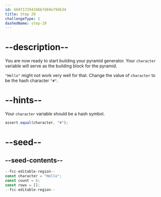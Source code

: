 ```yaml
---
id: 660f17294346b7d69e79db3d
title: Step 29
challengeType: 1
dashedName: step-29
---
```


# --description--

You are now ready to start building your pyramid generator. Your `character` variable will serve as the building block for the pyramid.

`"Hello"` might not work very well for that. Change the value of `character` to be the hash character `"#"`.

# --hints--

Your `character` variable should be a hash symbol.

```js
assert.equal(character, "#");
```

# --seed--

## --seed-contents--

```js
--fcc-editable-region--
const character = "Hello";
const count = 8;
const rows = [];
--fcc-editable-region--
```
